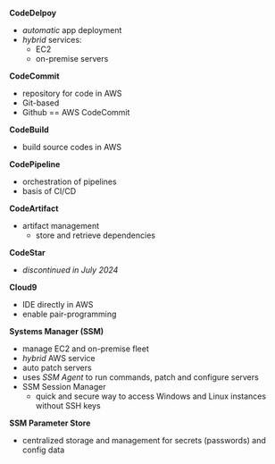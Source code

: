 **CodeDelpoy**
- *automatic* app deployment 
- *hybrid* services:
	- EC2
	- on-premise servers

**CodeCommit**
- repository for code in AWS
- Git-based
- Github == AWS CodeCommit

**CodeBuild**
- build source codes in AWS

**CodePipeline**
- orchestration of pipelines
- basis of CI/CD

**CodeArtifact**
- artifact management
	- store and retrieve dependencies

**CodeStar**
- *discontinued in July 2024*

**Cloud9**
- IDE directly in AWS 
- enable pair-programming

**Systems Manager (SSM)**
- manage EC2 and on-premise fleet
- *hybrid* AWS service
- auto patch servers
- uses *SSM Agent* to run commands, patch and configure servers
- SSM Session Manager
	- quick and secure way to access Windows and Linux instances without SSH keys

**SSM Parameter Store**
- centralized storage and management for secrets (passwords) and config data

